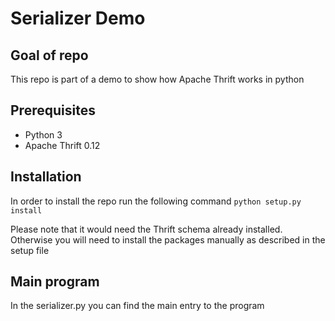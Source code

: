 # Serializer Demo

## Goal of repo
This repo is part of a demo to show how Apache Thrift works in python

## Prerequisites
* Python 3
* Apache Thrift 0.12

## Installation
In order to install the repo run the following command `python setup.py install`

Please note that it would need the Thrift schema already installed. Otherwise
you will need to install the packages manually as described in the setup file

## Main program
In the serializer.py you can find the main entry to the program

